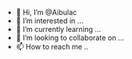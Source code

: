 - 👋 Hi, I’m @Aibulac
- 👀 I’m interested in ...
- 🌱 I’m currently learning ...
- 💞️ I’m looking to collaborate on ...
- 📫 How to reach me ..
